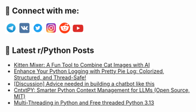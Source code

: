 ## 🔎 Connect with me:
[<img src="https://github.com/bullbesh/bullbesh/blob/main/images/Telegram.png" width="32" height="32" />](https://t.me/bullbesh)
[<img src="https://github.com/bullbesh/bullbesh/blob/main/images/VK.png" width="32" height="32" />](https://vk.com/bullbesh)
[<img src="https://github.com/bullbesh/bullbesh/blob/main/images/Twitter.png" width="32" height="32" />](https://twitter.com/bullbesh1)
[<img src="https://github.com/bullbesh/bullbesh/blob/main/images/Instagram.png" width="32" height="32" />](https://www.instagram.com/bullbesh)
[<img src="https://github.com/bullbesh/bullbesh/blob/main/images/Reddit.png" width="32" height="32" />](https://www.reddit.com/user/bullbesh)
[<img src="https://github.com/bullbesh/bullbesh/blob/main/images/YouTube.png" width="32" height="32" />](https://www.youtube.com/channel/UCtfjRs6uzgq5mfm8S06WTcg)

## 📕 Latest r/Python Posts
<!-- BLOG-POST-LIST:START -->
- [Kitten Mixer: A Fun Tool to Combine Cat Images with AI](https://www.reddit.com/r/Python/comments/1h43i92/kitten_mixer_a_fun_tool_to_combine_cat_images/)
- [Enhance Your Python Logging with Pretty Pie Log: Colorized, Structured, and Thread-Safe!](https://www.reddit.com/r/Python/comments/1h42kmi/enhance_your_python_logging_with_pretty_pie_log/)
- [[Discussion] Advice needed in building a chatbot like this](https://www.reddit.com/r/Python/comments/1h3yfrb/discussion_advice_needed_in_building_a_chatbot/)
- [CntxtPY: Smarter Python Context Management for LLMs &lpar;Open Source, MIT&rpar;](https://www.reddit.com/r/Python/comments/1h3x04k/cntxtpy_smarter_python_context_management_for/)
- [Multi-Threading in Python and Free threaded Python 3.13](https://www.reddit.com/r/Python/comments/1h3wd80/multithreading_in_python_and_free_threaded_python/)
<!-- BLOG-POST-LIST:END -->
